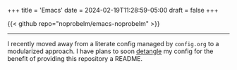 +++
title = 'Emacs'
date = 2024-02-19T11:28:59-05:00
draft = false
+++

{{< github repo="noprobelm/emacs-noprobelm" >}}

---

I recently moved away from a literate config managed by `config.org` to a modularized approach. I have plans to soon [detangle](https://emacs.stackexchange.com/questions/45164/does-org-have-any-inverse-tangle-operations-e-g-for-collaborating-with-non-or) my config for the benefit of providing this repository a README.
